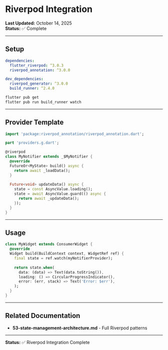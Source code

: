 # Riverpod Integration

**Last Updated:** October 14, 2025  
**Status:** ✅ Complete

---

## Setup

```yaml
dependencies:
  flutter_riverpod: ^3.0.3
  riverpod_annotation: ^3.0.0

dev_dependencies:
  riverpod_generator: ^3.0.0
  build_runner: ^2.4.0
```

```bash
flutter pub get
flutter pub run build_runner watch
```

---

## Provider Template

```dart
import 'package:riverpod_annotation/riverpod_annotation.dart';

part 'providers.g.dart';

@riverpod
class MyNotifier extends _$MyNotifier {
  @override
  FutureOr<MyState> build() async {
    return await _loadData();
  }
  
  Future<void> updateData() async {
    state = const AsyncValue.loading();
    state = await AsyncValue.guard(() async {
      return await _updateData();
    });
  }
}
```

---

## Usage

```dart
class MyWidget extends ConsumerWidget {
  @override
  Widget build(BuildContext context, WidgetRef ref) {
    final state = ref.watch(myNotifierProvider);
    
    return state.when(
      data: (data) => Text(data.toString()),
      loading: () => CircularProgressIndicator(),
      error: (err, stack) => Text('Error: $err'),
    );
  }
}
```

---

## Related Documentation

- **53-state-management-architecture.md** - Full Riverpod patterns

---

**Status:** ✅ Riverpod Integration Complete

